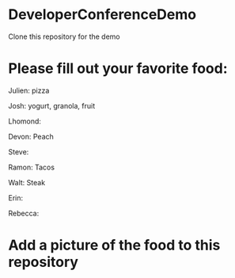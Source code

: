 # DeveloperConferenceDemo

Clone this repository for the demo

# Please fill out your favorite food:

Julien: pizza

Josh: yogurt, granola, fruit

Lhomond:

Devon: Peach

Steve:

Ramon: Tacos

Walt: Steak

Erin:

Rebecca:

# Add a picture of the food to this repository
